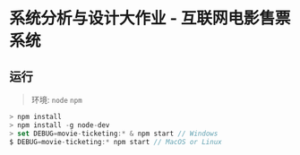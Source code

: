 # 系统分析与设计大作业 - 互联网电影售票系统

## 运行

> 环境: `node` `npm`

``` javascript
> npm install
> npm install -g node-dev
> set DEBUG=movie-ticketing:* & npm start // Windows
$ DEBUG=movie-ticketing:* npm start // MacOS or Linux
```
